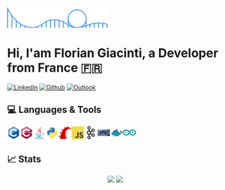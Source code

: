 <img src="images/banner.svg"></img>

# Hi, I'am Florian Giacinti, a Developer from France :fr: 
[![Linkedin](https://img.shields.io/badge/-LinkedIn-blue?style=flat&logo=Linkedin&logoColor=white)](https://www.linkedin.com/in/florian-giacinti-8b9684194/)
[![Github](https://img.shields.io/badge/-Github-000?style=flat&logo=Github&logoColor=white)](https://github.com/MrUnic0rn0)
[![Outlook](https://img.shields.io/badge/-Outlook-0078D4?style=flat&logo=Microsoft-Outlook&logoColor=white)](mailto:f.giacinti@outlook.com)


## :computer: Languages & Tools
<img src = 'https://raw.githubusercontent.com/devicons/devicon/master/icons/c/c-original.svg' width='30'/><img src = 'https://raw.githubusercontent.com/devicons/devicon/master/icons/cplusplus/cplusplus-original.svg' width='30'/><img src = 'https://raw.githubusercontent.com/devicons/devicon/master/icons/java/java-original.svg' width='30'/><img src = 'https://raw.githubusercontent.com/devicons/devicon/master/icons/python/python-original.svg' width='30'/><img src = 'https://raw.githubusercontent.com/devicons/devicon/master/icons/rails/rails-plain.svg' width='30'/><img src = 'https://raw.githubusercontent.com/devicons/devicon/master/icons/javascript/javascript-original.svg' width='30'/><img src = 'https://raw.githubusercontent.com/devicons/devicon/master/icons/apachekafka/apachekafka-original.svg' width='30'/><img src = 'https://raw.githubusercontent.com/devicons/devicon/master/icons/php/php-original.svg' width='30'/><img src = 'https://raw.githubusercontent.com/devicons/devicon/master/icons/docker/docker-original.svg' width='30'/><img src = 'https://raw.githubusercontent.com/devicons/devicon/master/icons/arduino/arduino-original.svg' width='30'/>

## :chart_with_upwards_trend:	Stats

<p align="center">
  <img width="48%" src="https://github-readme-stats.vercel.app/api?username=MrUnic0rn0&show_icons=true&hide_border=true" />
  <img width="48%" src="https://github-readme-streak-stats.herokuapp.com/?user=MrUnic0rn0&hide_border=true" />
</p>
